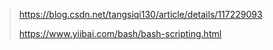 
>
> https://blog.csdn.net/tangsiqi130/article/details/117229093
>
> https://www.yiibai.com/bash/bash-scripting.html
> 